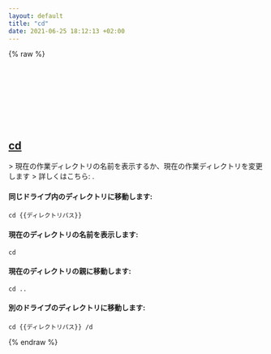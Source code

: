 ```yaml
---
layout: default
title: "cd"
date: 2021-06-25 18:12:13 +02:00
---
```

{% raw %}
<h2 id="cd">
  <a href="/ja/windows/cd.html">cd</a> <a href="#cd"><svg class="icon">
    <use href="/assets/images/unicode_sprite.svg#link" />
  </svg></a>
</h2>
> 現在の作業ディレクトリの名前を表示するか、現在の作業ディレクトリを変更します
> 詳しくはこちら: <https://docs.microsoft.com/windows-server/administration/windows-commands/cd>.

#### 同じドライブ内のディレクトリに移動します:
```shell
cd {{ディレクトリパス}}
```
#### 現在のディレクトリの名前を表示します:
```shell
cd
```
#### 現在のディレクトリの親に移動します:
```shell
cd ..
```
#### 別のドライブのディレクトリに移動します:
```shell
cd {{ディレクトリパス}} /d
```
{% endraw %}